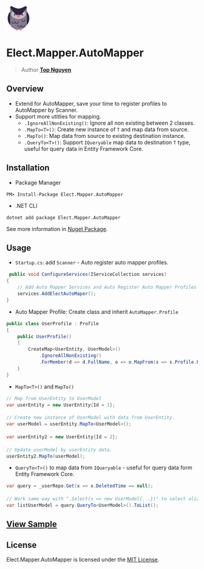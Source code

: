 ﻿![Logo](../../../Logo.png)
# Elect.Mapper.AutoMapper
> Author [**Top Nguyen**](http://topnguyen.com)

## Overview

- Extend for AutoMapper, save your time to register profiles to AutoMapper by Scanner.
- Support more utitlies for mapping.
  + `.IgnoreAllNonExisting()`: Ignore all non existing between 2 classes.
  + `.MapTo<T>()`: Create new instance of `T` and map data from source.
  + `.MapTo()`: Map data from source to existing destination instance.
  + `.QueryTo<T>()`: Support `IQueryable` map data to destination `T` type, useful for query data in Entity Framework Core.

## Installation
- Package Manager
```
PM> Install-Package Elect.Mapper.AutoMapper
```
- .NET CLI
```
dotnet add package Elect.Mapper.AutoMapper
```

See more information in [Nuget Package](https://www.nuget.org/packages/Elect.Mapper.AutoMapper/).

## Usage

- `Startup.cs`: add `Scanner` - Auto register auto mapper profiles.
```c#
 public void ConfigureServices(IServiceCollection services)
{
    // Add Auto Mapper Services and Auto Register Auto Mapper Profiles
    services.AddElectAutoMaper();
}
```

- Auto Mapper Profile: Create class and inherit `AutoMapper.Profile`
```c#
public class UserProfile : Profile
{
    public UserProfile()
    {
        CreateMap<UserEntity, UserModel>()
            .IgnoreAllNonExisting()
            .ForMember(d => d.FullName, o => o.MapFrom(s => s.Profile.FullName));
    }
}
```

- `MapTo<T>()` and `MapTo()`
```c#
// Map from UserEntity to UserModel
var userEntity = new UserEntity{Id = 1};

// Create new instance of UserModel with data from UserEntity.
var userModel = userEntity.MapTo<UserModel>(); 

var userEntity2 = new UserEntity{Id = 2};

// Update userModel by userEntity data.
userEntity2.MapTo(userModel);
```

- `QueryTo<T>()` to map data from `IQueryable` - useful for query data form Entity Framework Core.
```c#
var query = _userRepo.Get(x => x.DeletedTime == null);

// Work same way with ".Select(x => new UserModel{...})" to select alias from Database.
var listUserModel = query.QueryTo<UserModel>().ToList();
```

## [View Sample](../../../samples/Mapper/Elect.Sample.Mapper.AutoMapper/README.md)

## License
Elect.Mapper.AutoMapper is licensed under the [MIT License](../../../LICENSE).